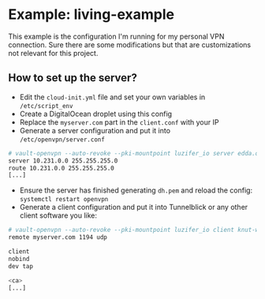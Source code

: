 # Example: living-example

This example is the configuration I'm running for my personal VPN connection. Sure there are some modifications but that are customizations not relevant for this project.

## How to set up the server?

- Edit the `cloud-init.yml` file and set your own variables in `/etc/script_env`
- Create a DigitalOcean droplet using this config
- Replace the `myserver.com` part in the `client.conf` with your IP
- Generate a server configuration and put it into `/etc/openvpn/server.conf`  
```bash
# vault-openvpn --auto-revoke --pki-mountpoint luzifer_io server edda.openvpn.luzifer.io
server 10.231.0.0 255.255.255.0
route 10.231.0.0 255.255.255.0
[...]
```
- Ensure the server has finished generating `dh.pem` and reload the config: `systemctl restart openvpn`
- Generate a client configuration and put it into Tunnelblick or any other client software you like:  
```bash
# vault-openvpn --auto-revoke --pki-mountpoint luzifer_io client knut-ws02.openvpn.luzifer.io
remote myserver.com 1194 udp

client
nobind
dev tap

<ca>
[...]
```

